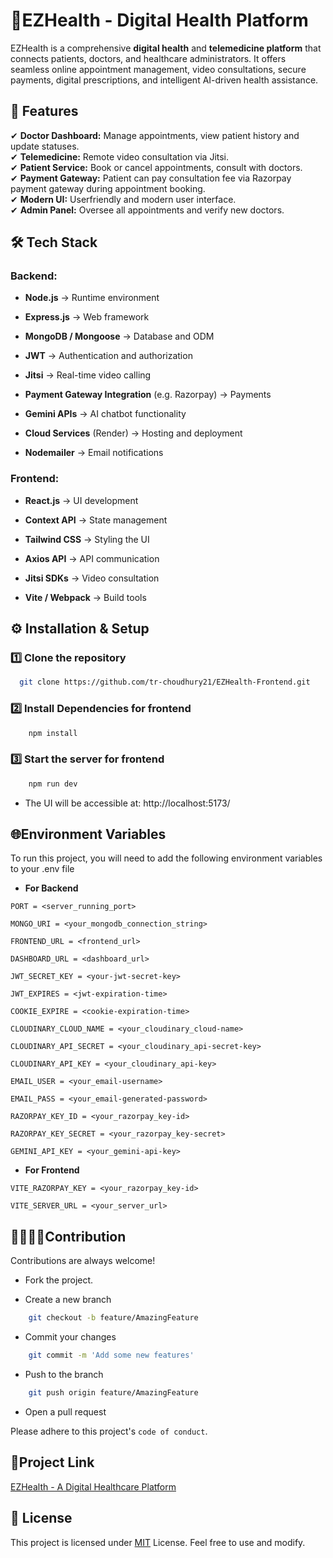


# 🏥EZHealth - Digital Health Platform  

EZHealth is a comprehensive **digital health** and **telemedicine platform** that connects patients, doctors, and healthcare administrators. It offers seamless online appointment management, video consultations, secure payments, digital prescriptions, and intelligent AI-driven health assistance.  

## 📌 Features  
✔ **Doctor Dashboard:** Manage appointments, view patient history and update statuses.  
✔ **Telemedicine:** Remote video consultation via Jitsi.   
✔ **Patient Service:** Book or cancel appointments, consult with doctors.  
✔ **Payment Gateway:** Patient can pay consultation fee via Razorpay payment gateway during appointment booking.  
✔ **Modern UI:** Userfriendly and modern user interface.  
✔ **Admin Panel:** Oversee all appointments and verify new doctors.


## 🛠️ Tech Stack  
### **Backend:**  
- **Node.js** → Runtime environment

- **Express.js** → Web framework

- **MongoDB / Mongoose** → Database and ODM

- **JWT** → Authentication and authorization

- **Jitsi** → Real-time video calling

- **Payment Gateway Integration** (e.g. Razorpay) → Payments

- **Gemini APIs** → AI chatbot functionality

- **Cloud Services** (Render) → Hosting and deployment

- **Nodemailer** → Email notifications

### **Frontend:**  
- **React.js** → UI development

- **Context API** → State management

- **Tailwind CSS** → Styling the UI

- **Axios API** → API communication

- **Jitsi SDKs** → Video consultation

- **Vite / Webpack** → Build tools

## ⚙️ Installation & Setup  
### **1️⃣ Clone the repository**

```bash
  git clone https://github.com/tr-choudhury21/EZHealth-Frontend.git
```
    
### **2️⃣ Install Dependencies for frontend**

```bash
    npm install
```

### **3️⃣ Start the server for frontend**

```bash
    npm run dev
```

- The UI will be accessible at: http://localhost:5173/
## 🌐Environment Variables

To run this project, you will need to add the following environment variables to your .env file

- **For Backend**


`PORT = <server_running_port>`

`MONGO_URI = <your_mongodb_connection_string>`

`FRONTEND_URL = <frontend_url>`

`DASHBOARD_URL = <dashboard_url>`

`JWT_SECRET_KEY = <your-jwt-secret-key>`

`JWT_EXPIRES = <jwt-expiration-time>`

`COOKIE_EXPIRE = <cookie-expiration-time>`

`CLOUDINARY_CLOUD_NAME = <your_cloudinary_cloud-name>`

`CLOUDINARY_API_SECRET = <your_cloudinary_api-secret-key>`

`CLOUDINARY_API_KEY = <your_cloudinary_api-key>`

`EMAIL_USER = <your_email-username>`

`EMAIL_PASS = <your_email-generated-password>`

`RAZORPAY_KEY_ID = <your_razorpay_key-id>`

`RAZORPAY_KEY_SECRET = <your_razorpay_key-secret>`

`GEMINI_API_KEY = <your_gemini-api-key>`

- **For Frontend**

`VITE_RAZORPAY_KEY = <your_razorpay_key-id>`

`VITE_SERVER_URL = <your_server_url>`









## 🫱🏻‍🫲🏻Contribution

Contributions are always welcome!

- Fork the project.

- Create a new branch
```bash
    git checkout -b feature/AmazingFeature
```
- Commit your changes
```bash
    git commit -m 'Add some new features'
```
- Push to the branch
```bash
    git push origin feature/AmazingFeature
```
- Open a pull request


Please adhere to this project's `code of conduct`.

## 🔗Project Link

[EZHealth - A Digital Healthcare Platform](https://ez-health-main.vercel.app/)


## 📜 License

This project is licensed under [MIT](https://choosealicense.com/licenses/mit/) License. Feel free to use and modify.

